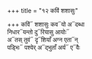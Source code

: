 +++
title = "१२ कविं शशासुः"

+++
कविं᳓ शशासुः कव᳓यो अ᳓दब्धा  
निधार᳓यन्तो दु᳓रियासु आयोः᳓  
अ᳓तस् तुवं᳓ दृ᳓शियाँ अग्न एता᳓न्  
पड्भिः᳓ पश्येर् अ᳓द्भुताँ अर्य᳓ ए᳓वैः